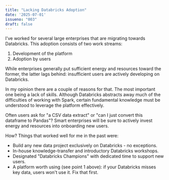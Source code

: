 ```yaml
---
title: "Lacking Databricks Adoption"
date: '2025-07-01'
issueno: "003"
draft: false
---
```


I've worked for several large enterprises that are migrating towards Databricks. This adoption consists of two work streams: 

1. Development of the platform
2. Adoption by users

While enterprises generally put sufficient energy and resources toward the former, the latter lags behind: insufficient users are actively developing on Databricks.

In my opinion there are a couple of reasons for that. The most important one being a lack of skills. Although Databricks abstracts away much of the difficulties of working with Spark, certain fundamental knowledge must be understood to leverage the platform effectively.

Often users ask for "a CSV data extract" or "can I just convert this dataframe to Pandas"? Smart enterprises will be sure to actively invest energy and resources into onboarding new users.

How? Things that worked well for me in the past were:

* Build any new data project exclusively on Databricks - no exceptions.
* In-house knowledge-transfer and introductory Databricks workshops.
* Designated "Databricks Champions" with dedicated time to support new users.
* A platform worth using (see point 1 above): if your Databricks misses key data, users won't use it. Fix that first.
